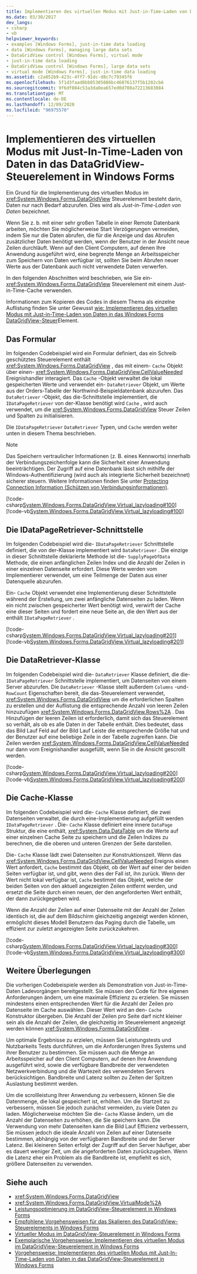 ```yaml
---
title: Implementieren des virtuellen Modus mit Just-in-Time-Laden von Daten in das DataGridView-Steuerelement
ms.date: 03/30/2017
dev_langs:
- csharp
- vb
helpviewer_keywords:
- examples [Windows Forms], just-in-time data loading
- data [Windows Forms], managing large data sets
- DataGridView control [Windows Forms], virtual mode
- just-in-time data loading
- DataGridView control [Windows Forms], large data sets
- virtual mode [Windows Forms], just-in-time data loading
ms.assetid: c2a052b9-423c-4ff7-91dc-d8c7c79345f6
ms.openlocfilehash: 5f1d3faad0bb05305086bc46076137f5b1202cb6
ms.sourcegitcommit: 9f6df084c53a3da0ea657ed0d708a72213683084
ms.translationtype: MT
ms.contentlocale: de-DE
ms.lasthandoff: 12/09/2020
ms.locfileid: "96975570"
---
```

# <a name="implementing-virtual-mode-with-just-in-time-data-loading-in-the-windows-forms-datagridview-control"></a>Implementieren des virtuellen Modus mit Just-In-Time-Laden von Daten in das DataGridView-Steuerelement in Windows Forms

Ein Grund für die Implementierung des virtuellen Modus im <xref:System.Windows.Forms.DataGridView> Steuerelement besteht darin, Daten nur nach Bedarf abzurufen. Dies wird als *Just-in-Time-Laden von Daten* bezeichnet.  
  
 Wenn Sie z. b. mit einer sehr großen Tabelle in einer Remote Datenbank arbeiten, möchten Sie möglicherweise Start Verzögerungen vermeiden, indem Sie nur die Daten abrufen, die für die Anzeige und das Abrufen zusätzlicher Daten benötigt werden, wenn der Benutzer in der Ansicht neue Zeilen durchläuft. Wenn auf den Client Computern, auf denen Ihre Anwendung ausgeführt wird, eine begrenzte Menge an Arbeitsspeicher zum Speichern von Daten verfügbar ist, sollten Sie beim Abrufen neuer Werte aus der Datenbank auch nicht verwendete Daten verwerfen.  
  
 In den folgenden Abschnitten wird beschrieben, wie Sie ein- <xref:System.Windows.Forms.DataGridView> Steuerelement mit einem Just-in-Time-Cache verwenden.  
  
 Informationen zum Kopieren des Codes in diesem Thema als einzelne Auflistung finden Sie unter Gewusst [wie: Implementieren des virtuellen Modus mit Just-in-Time-Laden von Daten in das Windows Forms DataGridView-Steuer](virtual-mode-with-just-in-time-data-loading-in-the-datagrid.md)Element.  
  
## <a name="the-form"></a>Das Formular  

 Im folgenden Codebeispiel wird ein Formular definiert, das ein Schreib geschütztes Steuerelement enthält <xref:System.Windows.Forms.DataGridView> , das mit einem- `Cache` Objekt über einen- <xref:System.Windows.Forms.DataGridView.CellValueNeeded> Ereignishandler interagiert. Das `Cache` -Objekt verwaltet die lokal gespeicherten Werte und verwendet ein- `DataRetriever` Objekt, um Werte aus der Orders-Tabelle der Northwind-Beispieldatenbank abzurufen. Das `DataRetriever` -Objekt, das die-Schnittstelle implementiert, die `IDataPageRetriever` von der-Klasse benötigt wird `Cache` , wird auch verwendet, um die <xref:System.Windows.Forms.DataGridView> Steuer Zeilen und Spalten zu initialisieren.  
  
 Die `IDataPageRetriever` `DataRetriever` Typen, und `Cache` werden weiter unten in diesem Thema beschrieben.  
  
> [!NOTE]
> Das Speichern vertraulicher Informationen (z. B. eines Kennworts) innerhalb der Verbindungszeichenfolge kann die Sicherheit einer Anwendung beeinträchtigen. Der Zugriff auf eine Datenbank lässt sich mithilfe der Windows-Authentifizierung (wird auch als integrierte Sicherheit bezeichnet) sicherer steuern. Weitere Informationen finden Sie unter [Protecting Connection Information (Schützen von Verbindungsinformationen)](/dotnet/framework/data/adonet/protecting-connection-information).  
  
 [!code-csharp[System.Windows.Forms.DataGridView.Virtual_lazyloading#100](~/samples/snippets/csharp/VS_Snippets_Winforms/System.Windows.Forms.DataGridView.Virtual_lazyloading/CS/lazyloading.cs#100)]
 [!code-vb[System.Windows.Forms.DataGridView.Virtual_lazyloading#100](~/samples/snippets/visualbasic/VS_Snippets_Winforms/System.Windows.Forms.DataGridView.Virtual_lazyloading/VB/lazyloading.vb#100)]  
  
## <a name="the-idatapageretriever-interface"></a>Die IDataPageRetriever-Schnittstelle  

 Im folgenden Codebeispiel wird die- `IDataPageRetriever` Schnittstelle definiert, die von der-Klasse implementiert wird `DataRetriever` . Die einzige in dieser Schnittstelle deklarierte Methode ist die- `SupplyPageOfData` Methode, die einen anfänglichen Zeilen Index und die Anzahl der Zeilen in einer einzelnen Datenseite erfordert. Diese Werte werden vom Implementierer verwendet, um eine Teilmenge der Daten aus einer Datenquelle abzurufen.  
  
 Ein- `Cache` Objekt verwendet eine Implementierung dieser Schnittstelle während der Erstellung, um zwei anfängliche Datenseiten zu laden. Wenn ein nicht zwischen gespeicherter Wert benötigt wird, verwirft der Cache eine dieser Seiten und fordert eine neue Seite an, die den Wert aus der enthält `IDataPageRetriever` .  
  
 [!code-csharp[System.Windows.Forms.DataGridView.Virtual_lazyloading#201](~/samples/snippets/csharp/VS_Snippets_Winforms/System.Windows.Forms.DataGridView.Virtual_lazyloading/CS/lazyloading.cs#201)]
 [!code-vb[System.Windows.Forms.DataGridView.Virtual_lazyloading#201](~/samples/snippets/visualbasic/VS_Snippets_Winforms/System.Windows.Forms.DataGridView.Virtual_lazyloading/VB/lazyloading.vb#201)]  
  
## <a name="the-dataretriever-class"></a>Die DataRetriever-Klasse  

 Im folgenden Codebeispiel wird die- `DataRetriever` Klasse definiert, die die- `IDataPageRetriever` Schnittstelle implementiert, um Datenseiten von einem Server abzurufen. Die `DataRetriever` -Klasse stellt außerdem `Columns` -und- `RowCount` Eigenschaften bereit, die das-Steuerelement verwendet, <xref:System.Windows.Forms.DataGridView> um die erforderlichen Spalten zu erstellen und der Auflistung die entsprechende Anzahl von leeren Zeilen hinzuzufügen <xref:System.Windows.Forms.DataGridView.Rows%2A> . Das Hinzufügen der leeren Zeilen ist erforderlich, damit sich das Steuerelement so verhält, als ob es alle Daten in der Tabelle enthält. Dies bedeutet, dass das Bild Lauf Feld auf der Bild Lauf Leiste die entsprechende Größe hat und der Benutzer auf eine beliebige Zeile in der Tabelle zugreifen kann. Die Zeilen werden <xref:System.Windows.Forms.DataGridView.CellValueNeeded> nur dann vom Ereignishandler ausgefüllt, wenn Sie in die Ansicht gescrollt werden.  
  
 [!code-csharp[System.Windows.Forms.DataGridView.Virtual_lazyloading#200](~/samples/snippets/csharp/VS_Snippets_Winforms/System.Windows.Forms.DataGridView.Virtual_lazyloading/CS/lazyloading.cs#200)]
 [!code-vb[System.Windows.Forms.DataGridView.Virtual_lazyloading#200](~/samples/snippets/visualbasic/VS_Snippets_Winforms/System.Windows.Forms.DataGridView.Virtual_lazyloading/VB/lazyloading.vb#200)]  
  
## <a name="the-cache-class"></a>Die Cache-Klasse  

 Im folgenden Codebeispiel wird die- `Cache` Klasse definiert, die zwei Datenseiten verwaltet, die durch eine-Implementierung aufgefüllt werden `IDataPageRetriever` . Die- `Cache` Klasse definiert eine innere `DataPage` Struktur, die eine enthält, <xref:System.Data.DataTable> um die Werte auf einer einzelnen Cache Seite zu speichern und die Zeilen Indizes zu berechnen, die die oberen und unteren Grenzen der Seite darstellen.  
  
 Die- `Cache` Klasse lädt zwei Datenseiten zur Konstruktionszeit. Wenn das <xref:System.Windows.Forms.DataGridView.CellValueNeeded> Ereignis einen Wert anfordert, `Cache` bestimmt das Objekt, ob der Wert auf einer der beiden Seiten verfügbar ist, und gibt, wenn dies der Fall ist, ihn zurück. Wenn der Wert nicht lokal verfügbar ist, `Cache` bestimmt das Objekt, welche der beiden Seiten von den aktuell angezeigten Zeilen entfernt werden, und ersetzt die Seite durch einen neuen, der den angeforderten Wert enthält, der dann zurückgegeben wird.  
  
 Wenn die Anzahl der Zeilen auf einer Datenseite mit der Anzahl der Zeilen identisch ist, die auf dem Bildschirm gleichzeitig angezeigt werden können, ermöglicht dieses Modell Benutzern das Paging durch die Tabelle, um effizient zur zuletzt angezeigten Seite zurückzukehren.  
  
 [!code-csharp[System.Windows.Forms.DataGridView.Virtual_lazyloading#300](~/samples/snippets/csharp/VS_Snippets_Winforms/System.Windows.Forms.DataGridView.Virtual_lazyloading/CS/lazyloading.cs#300)]
 [!code-vb[System.Windows.Forms.DataGridView.Virtual_lazyloading#300](~/samples/snippets/visualbasic/VS_Snippets_Winforms/System.Windows.Forms.DataGridView.Virtual_lazyloading/VB/lazyloading.vb#300)]  
  
## <a name="additional-considerations"></a>Weitere Überlegungen  

 Die vorherigen Codebeispiele werden als Demonstration von Just-in-Time-Daten Ladevorgängen bereitgestellt. Sie müssen den Code für Ihre eigenen Anforderungen ändern, um eine maximale Effizienz zu erzielen. Sie müssen mindestens einen entsprechenden Wert für die Anzahl der Zeilen pro Datenseite im Cache auswählen. Dieser Wert wird an den- `Cache` Konstruktor übergeben. Die Anzahl der Zeilen pro Seite darf nicht kleiner sein als die Anzahl der Zeilen, die gleichzeitig im Steuerelement angezeigt werden können <xref:System.Windows.Forms.DataGridView> .  
  
 Um optimale Ergebnisse zu erzielen, müssen Sie Leistungstests und Nutzbarkeits Tests durchführen, um die Anforderungen Ihres Systems und ihrer Benutzer zu bestimmen. Sie müssen auch die Menge an Arbeitsspeicher auf den Client Computern, auf denen Ihre Anwendung ausgeführt wird, sowie die verfügbare Bandbreite der verwendeten Netzwerkverbindung und die Wartezeit des verwendeten Servers berücksichtigen. Bandbreite und Latenz sollten zu Zeiten der Spitzen Auslastung bestimmt werden.  
  
 Um die scrollleistung Ihrer Anwendung zu verbessern, können Sie die Datenmenge, die lokal gespeichert ist, erhöhen. Um die Startzeit zu verbessern, müssen Sie jedoch zunächst vermeiden, zu viele Daten zu laden. Möglicherweise möchten Sie die- `Cache` Klasse ändern, um die Anzahl der Datenseiten zu erhöhen, die Sie speichern kann. Die Verwendung von mehr Datenseiten kann die Bild Lauf Effizienz verbessern, Sie müssen jedoch die ideale Anzahl von Zeilen auf einer Datenseite bestimmen, abhängig von der verfügbaren Bandbreite und der Server Latenz. Bei kleineren Seiten erfolgt der Zugriff auf den Server häufiger, aber es dauert weniger Zeit, um die angeforderten Daten zurückzugeben. Wenn die Latenz eher ein Problem als die Bandbreite ist, empfiehlt es sich, größere Datenseiten zu verwenden.  
  
## <a name="see-also"></a>Siehe auch

- <xref:System.Windows.Forms.DataGridView>
- <xref:System.Windows.Forms.DataGridView.VirtualMode%2A>
- [Leistungsoptimierung im DataGridView-Steuerelement in Windows Forms](performance-tuning-in-the-windows-forms-datagridview-control.md)
- [Empfohlene Vorgehensweisen für das Skalieren des DataGridView-Steuerelements in Windows Forms](best-practices-for-scaling-the-windows-forms-datagridview-control.md)
- [Virtueller Modus im DataGridView-Steuerelement in Windows Forms](virtual-mode-in-the-windows-forms-datagridview-control.md)
- [Exemplarische Vorgehensweise: Implementieren des virtuellen Modus im DataGridView-Steuerelement in Windows Forms](implementing-virtual-mode-wf-datagridview-control.md)
- [Vorgehensweise: Implementieren des virtuellen Modus mit Just-In-Time-Laden von Daten in das DataGridView-Steuerelement in Windows Forms](virtual-mode-with-just-in-time-data-loading-in-the-datagrid.md)
